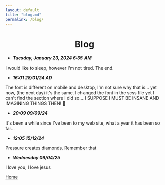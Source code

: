 ```yaml
---
layout: default
title: "blog.md"
permalink: /blog/
---
```


<h1 style="text-align: center;">Blog</h1>

- ***Tuesday, January 23, 2024 6:35 AM***

I would like to sleep, however I'm not tired. The end.

- ***16:01 28/01/24 AD***

The font is different on mobile and desktop, I'm not sure why that is... yet now, (the next day) it's the same. I changed the font in the scss file yet I can't find the section where I did so... I SUPPOSE I MUST BE INSANE AND IMAGINING THINGS THEN! 🤨

- ***20:09 09/09/24***

It's been a while since I've been to my web site, what a year it has been so far...

- ***12:05 15/12/24***

Pressure creates diamonds. Remember that

- ***Wednesday 09/04/25***

I love you, I love jesus

[Home](/)
